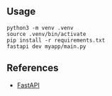 ## Usage
```
python3 -m venv .venv
source .venv/bin/activate
pip install -r requirements.txt
fastapi dev myapp/main.py
```

## References
* [FastAPI](https://fastapi.tiangolo.com)
